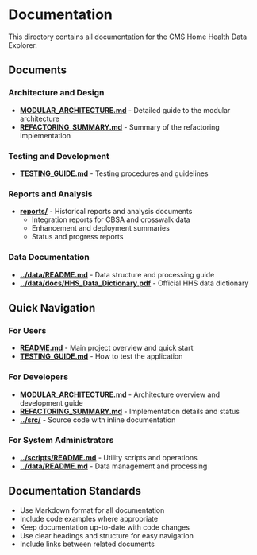 # Documentation

This directory contains all documentation for the CMS Home Health Data Explorer.

## Documents

### Architecture and Design
- **[MODULAR_ARCHITECTURE.md](MODULAR_ARCHITECTURE.md)** - Detailed guide to the modular architecture
- **[REFACTORING_SUMMARY.md](REFACTORING_SUMMARY.md)** - Summary of the refactoring implementation

### Testing and Development
- **[TESTING_GUIDE.md](TESTING_GUIDE.md)** - Testing procedures and guidelines

### Reports and Analysis
- **[reports/](reports/)** - Historical reports and analysis documents
  - Integration reports for CBSA and crosswalk data
  - Enhancement and deployment summaries
  - Status and progress reports

### Data Documentation
- **[../data/README.md](../data/README.md)** - Data structure and processing guide
- **[../data/docs/HHS_Data_Dictionary.pdf](../data/docs/HHS_Data_Dictionary.pdf)** - Official HHS data dictionary

## Quick Navigation

### For Users
- **[README.md](../README.md)** - Main project overview and quick start
- **[TESTING_GUIDE.md](TESTING_GUIDE.md)** - How to test the application

### For Developers
- **[MODULAR_ARCHITECTURE.md](MODULAR_ARCHITECTURE.md)** - Architecture overview and development guide
- **[REFACTORING_SUMMARY.md](REFACTORING_SUMMARY.md)** - Implementation details and status
- **[../src/](../src/)** - Source code with inline documentation

### For System Administrators
- **[../scripts/README.md](../scripts/README.md)** - Utility scripts and operations
- **[../data/README.md](../data/README.md)** - Data management and processing

## Documentation Standards

- Use Markdown format for all documentation
- Include code examples where appropriate
- Keep documentation up-to-date with code changes
- Use clear headings and structure for easy navigation
- Include links between related documents
